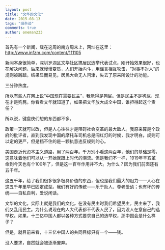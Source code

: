 ```yaml
---
layout: post
title: "文华的文化"
date: 2015-08-13
tags: "旧杂谈"
comments: true
author: oneman233
---
```


首先有一个新闻，载在这周的南方周末上，网址在这里：http://www.infzm.com/content/111105

新闻本身很简单，深圳罗湖区文华社区搞居民选举代表试点，刚开始效果很好，也在解决问题，后来就慢慢变质，人们开始内斗，用谣言相互攻击，“对事不对人”的规则被践踏。结果显而易见，居民大会无人问津，失去了原来所设计的功能。

三分钟热度。

所以有些人在网上说“中国现在需要民主”，我觉得是狗屁。但是民主不是狗屁，现在才是狗屁。你看看文华就知道了，如果把文华放大成全中国，谁担得起这个责任？

所以说，键盘侠们想的东西都不多。

政策一天就可以改，但是人心往往才是阻碍社会变革的最大敌人。我原来算是个政府的批评者，直到我发现中国的摩托车司机总是闯红灯的时候，我才明白，规则可以定的更严，但是挡不住的是一颗执意违反规则的心。

美国走近代资本主义道路，用了两百年。千万别小看这两百年，他们的基础是零，这意味着他们可以从一开始就跟上时代的潮流。但是我们不一样，1919年辛亥革命到今天也有个100年了，但是这一百年作用并不大。为什么？因为我们前面还有五千年。

这五千年，给了我们很多很多极具价值的东西，但也是我们最大的阻力——人心在这五千年里早已固定成型。我们有好的传统——乐于助人、尊老爱幼；也有坏的传统——自私自利，爱说闲话。

文华的文化，实际上就是我们的文化。在没有民主时我们希望民主，民主来了，我们又乱用民主。为什么说现在的人大代表都不代表人民了，因为没人在意自己的选举权。如果，十三亿中国人都以各种方式要求自己的选举权，那中国会是什么样子？

但是，就目前来看，十三亿中国人的共同目标只有一个——钱。

没人要求，自然就会被逐渐废弃。